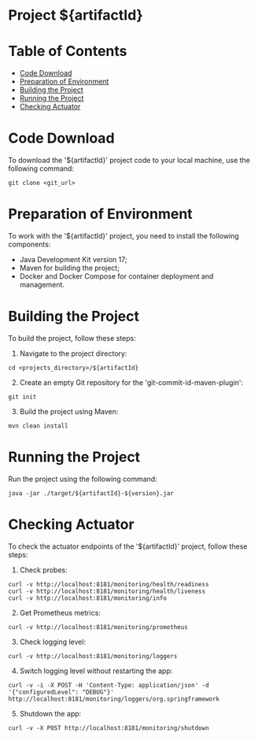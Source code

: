 # Project ${artifactId}

# Table of Contents
* [Code Download](#code-download)
* [Preparation of Environment](#preparation-of-environment)
* [Building the Project](#building-the-project)
* [Running the Project](#running-the-project)
* [Checking Actuator](#checking-actuator)


# Code Download
To download the '${artifactId}' project code to your local machine, use the following command:
```
git clone <git_url>
```


# Preparation of Environment
To work with the '${artifactId}' project, you need to install the following components:
* Java Development Kit version 17;
* Maven for building the project;
* Docker and Docker Compose for container deployment and management.


# Building the Project
To build the project, follow these steps:

1. Navigate to the project directory:
```
cd <projects_directory>/${artifactId}
```
2. Create an empty Git repository for the 'git-commit-id-maven-plugin':
```
git init
```
3. Build the project using Maven:
```
mvn clean install
```


# Running the Project
Run the project using the following command:
```
java -jar ./target/${artifactId}-${version}.jar
```


# Checking Actuator
To check the actuator endpoints of the '${artifactId}' project, follow these steps:

1. Check probes:
``` 
curl -v http://localhost:8181/monitoring/health/readiness
curl -v http://localhost:8181/monitoring/health/liveness 
curl -v http://localhost:8181/monitoring/info 
```
2. Get Prometheus metrics:
``` 
curl -v http://localhost:8181/monitoring/prometheus 
```
3. Check logging level:
``` 
curl -v http://localhost:8181/monitoring/loggers 
```
4. Switch logging level without restarting the app:
``` 
curl -v -i -X POST -H 'Content-Type: application/json' -d '{"configuredLevel": "DEBUG"}' http://localhost:8181/monitoring/loggers/org.springframework 
```
5. Shutdown the app:
``` 
curl -v -X POST http://localhost:8181/monitoring/shutdown 
``` 